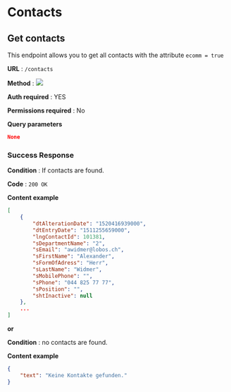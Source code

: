 # Contacts

## Get contacts

This endpoint allows you to get all contacts with the attribute `ecomm = true`

**URL** : `/contacts`

**Method** : <img src="https://img.shields.io/badge/GET%20-%23323330.svg?&style=flat&color=green"/>

**Auth required** : YES

**Permissions required** : No

**Query parameters**

``` json
None
```

### Success Response

**Condition** : If contacts are found.

**Code** : `200 OK`

**Content example**

```json
[
    {
        "dtAlterationDate": "1520416939000",
        "dtEntryDate": "1511255659000",
        "lngContactId": 101381,
        "sDepartmentName": "2",
        "sEmail": "awidmer@lobos.ch",
        "sFirstName": "Alexander",
        "sFormOfAdress": "Herr",
        "sLastName": "Widmer",
        "sMobilePhone": "",
        "sPhone": "044 825 77 77",
        "sPosition": "",
        "shtInactive": null
    },
    ...
]
```

**or**

**Condition** : no contacts are found.

**Content example**

```json
{
    "text": "Keine Kontakte gefunden."
}
```

